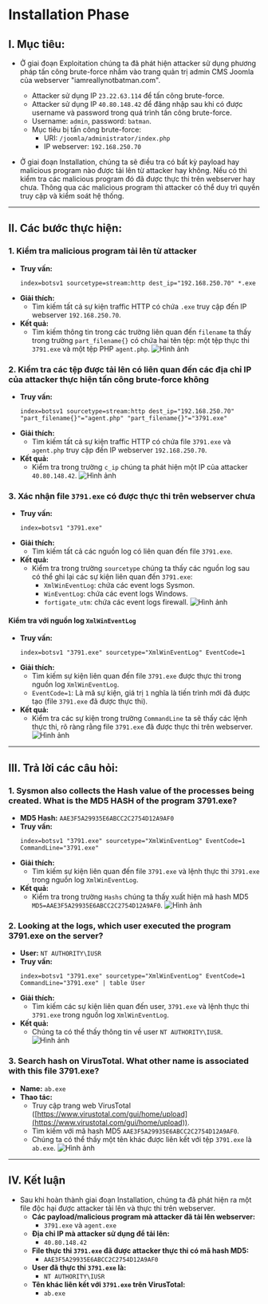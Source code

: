 # Installation Phase

## I. Mục tiêu:
- Ở giai đoạn Exploitation chúng ta đã phát hiện attacker sử dụng phương pháp tấn công brute-force nhắm vào trang quản trị admin CMS Joomla của webserver "iamreallynotbatman.com".
  - Attacker sử dụng IP `23.22.63.114` để tấn công brute-force.
  - Attacker sử dụng IP `40.80.148.42` để đăng nhập sau khi có được username và password trong quá trình tấn công brute-force.
  - Username: `admin`, password: `batman`.
  - Mục tiêu bị tấn công brute-force:
    - URI: `/joomla/administrator/index.php`
    - IP webserver: `192.168.250.70`

- Ở giai đoạn Installation, chúng ta sẽ điều tra có bất kỳ payload hay malicious program nào được tải lên từ attacker hay không. Nếu có thì kiểm tra các malicious program đó đã được thực thi trên webserver hay chưa. Thông qua các malicious program thì attacker có thể duy trì quyền truy cập và kiểm soát hệ thống.

---

## II. Các bước thực hiện:

### 1. Kiểm tra malicious program tải lên từ attacker

- **Truy vấn:**
  ```
  index=botsv1 sourcetype=stream:http dest_ip="192.168.250.70" *.exe
  ```
- **Giải thích:**
  - Tìm kiếm tất cả sự kiện traffic HTTP có chứa `.exe` truy cập đến IP webserver `192.168.250.70`.
- **Kết quả:**
  - Tìm kiếm thông tin trong các trường liên quan đến `filename` ta thấy trong trường `part_filename{}` có chứa hai tên tệp: một tệp thực thi `3791.exe` và một tệp PHP `agent.php`.
  ![Hình ảnh](https://github.com/PhucsS24/Incident-handling-with-Splunk/blob/main/3.%20Installation%20Phase/images/part-filename.png)

### 2. Kiểm tra các tệp được tải lên có liên quan đến các địa chỉ IP của attacker thực hiện tấn công brute-force không

- **Truy vấn:**
  ```
  index=botsv1 sourcetype=stream:http dest_ip="192.168.250.70" "part_filename{}"="agent.php" "part_filename{}"="3791.exe"
  ```
- **Giải thích:**
  - Tìm kiếm tất cả sự kiện traffic HTTP có chứa file `3791.exe` và `agent.php` truy cập đến IP webserver `192.168.250.70`.
- **Kết quả:**
  - Kiểm tra trong trường `c_ip` chúng ta phát hiện một IP của attacker `40.80.148.42`.
  ![Hình ảnh](https://github.com/PhucsS24/Incident-handling-with-Splunk/blob/main/3.%20Installation%20Phase/images/IP_up_file.png)

### 3. Xác nhận file `3791.exe` có được thực thi trên webserver chưa

- **Truy vấn:**
  ```
  index=botsv1 "3791.exe"
  ```
- **Giải thích:**
  - Tìm kiếm tất cả các nguồn log có liên quan đến file `3791.exe`.
- **Kết quả:**
  - Kiểm tra trong trường `sourcetype` chúng ta thấy các nguồn log sau có thể ghi lại các sự kiện liên quan đến `3791.exe`:
    - `XmlWinEventLog`: chứa các event logs Sysmon.
    - `WinEventLog`: chứa các event logs Windows.
    - `fortigate_utm`: chứa các event logs firewall.
  ![Hình ảnh](https://github.com/PhucsS24/Incident-handling-with-Splunk/blob/main/3.%20Installation%20Phase/images/source_log_3791exe.png)

#### Kiểm tra với nguồn log `XmlWinEventLog`

- **Truy vấn:**
  ```
  index=botsv1 "3791.exe" sourcetype="XmlWinEventLog" EventCode=1
  ```
- **Giải thích:**
  - Tìm kiếm sự kiện liên quan đến file `3791.exe` được thực thi trong nguồn log `XmlWinEventLog`.
  - `EventCode=1`: Là mã sự kiện, giá trị `1` nghĩa là tiến trình mới đã được tạo (file `3791.exe` đã được thực thi).
- **Kết quả:**
  - Kiểm tra các sự kiện trong trường `CommandLine` ta sẽ thấy các lệnh thực thi, rõ ràng rằng file `3791.exe` đã được thực thi trên webserver.
  ![Hình ảnh](https://github.com/PhucsS24/Incident-handling-with-Splunk/blob/main/3.%20Installation%20Phase/images/command.png)

---

## III. Trả lời các câu hỏi:

### 1. Sysmon also collects the Hash value of the processes being created. What is the MD5 HASH of the program 3791.exe?
- **MD5 Hash:** `AAE3F5A29935E6ABCC2C2754D12A9AF0`
- **Truy vấn:**
  ```
  index=botsv1 "3791.exe" sourcetype="XmlWinEventLog" EventCode=1 CommandLine="3791.exe"
  ```
- **Giải thích:**
  - Tìm kiếm sự kiện liên quan đến file `3791.exe` và lệnh thực thi `3791.exe` trong nguồn log `XmlWinEventLog`.
- **Kết quả:**
  - Kiểm tra trong trường `Hashs` chúng ta thấy xuất hiện mã hash MD5 `MD5=AAE3F5A29935E6ABCC2C2754D12A9AF0`.
  ![Hình ảnh](https://github.com/PhucsS24/Incident-handling-with-Splunk/blob/main/3.%20Installation%20Phase/images/cau1.png)

### 2. Looking at the logs, which user executed the program 3791.exe on the server?
- **User:** `NT AUTHORITY\IUSR`
- **Truy vấn:**
  ```
  index=botsv1 "3791.exe" sourcetype="XmlWinEventLog" EventCode=1 CommandLine="3791.exe" | table User
  ```
- **Giải thích:**
  - Tìm kiếm các sự kiện liên quan đến user, `3791.exe` và lệnh thực thi `3791.exe` trong nguồn log `XmlWinEventLog`.
- **Kết quả:**
  - Chúng ta có thể thấy thông tin về user `NT AUTHORITY\IUSR`.
  ![Hình ảnh](https://github.com/PhucsS24/Incident-handling-with-Splunk/blob/main/3.%20Installation%20Phase/images/cau2.png)

### 3. Search hash on VirusTotal. What other name is associated with this file 3791.exe?
- **Name:** `ab.exe`
- **Thao tác:**
  - Truy cập trang web VirusTotal ([https://www.virustotal.com/gui/home/upload](https://www.virustotal.com/gui/home/upload)).
  - Tìm kiếm với mã hash MD5 `AAE3F5A29935E6ABCC2C2754D12A9AF0`.
  - Chúng ta có thể thấy một tên khác được liên kết với tệp `3791.exe` là `ab.exe`.
  ![Hình ảnh](https://github.com/PhucsS24/Incident-handling-with-Splunk/blob/main/3.%20Installation%20Phase/images/cau3.png)

---

## IV. Kết luận
- Sau khi hoàn thành giai đoạn Installation, chúng ta đã phát hiện ra một file độc hại được attacker tải lên và thực thi trên webserver.
  - **Các payload/malicious program mà attacker đã tải lên webserver:**
    - `3791.exe` và `agent.exe`
  - **Địa chỉ IP mà attacker sử dụng để tải lên:**
    - `40.80.148.42`
  - **File thực thi `3791.exe` đã được attacker thực thi có mã hash MD5:**
    - `AAE3F5A29935E6ABCC2C2754D12A9AF0`
  - **User đã thực thi `3791.exe` là:**
    - `NT AUTHORITY\IUSR`
  - **Tên khác liên kết với `3791.exe` trên VirusTotal:**
    - `ab.exe`
